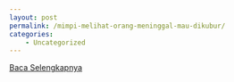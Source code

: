 ```yaml
---
layout: post
permalink: /mimpi-melihat-orang-meninggal-mau-dikubur/
categories:
    - Uncategorized
---
```


[Baca Selengkapnya](/05)
